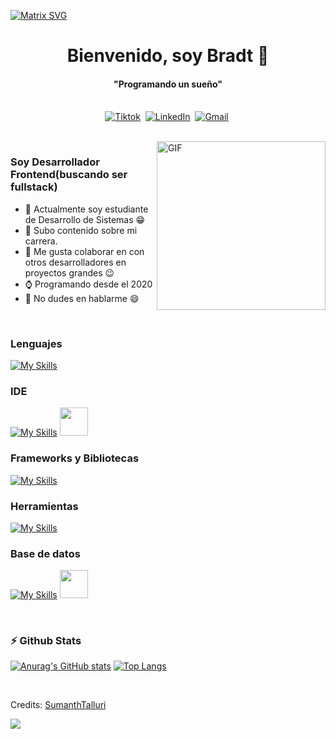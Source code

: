   [![Matrix SVG](https://raw.githubusercontent.com/rodrigograca31/rodrigograca31/master/matrix.svg)](https://www.youtube.com/watch?v=SDkAGkd4NLc) 
<p>
  <h1 align="center"><b>Bienvenido, soy Bradt 👋</b></h1>
</p>

<p>
  <h4 align="center"><b>"Programando un sueño"</b></h4>
</p>

<p align="center">
<br>
<a href="https://www.tiktok.com/@yameishon" target="_blank"><img src="https://img.shields.io/badge/Tiktok-000000?style=for-the-badge&logo=tiktok&logoColor=white" alt="Tiktok" /></a>&nbsp;
<a href="https://www.linkedin.com/in/bradt-chancan-51b68220b/"  target="_blank"><img src="https://img.shields.io/badge/linkedin-%230077B5.svg?&style=for-the-badge&logo=linkedin&logoColor=white" alt="LinkedIn" /></a>&nbsp;
<a href="mailto:bradt.chancan2@gmailcom?subject=Hola%20Sumanth"  target="_blank"><img src="https://img.shields.io/badge/gmail-%23D14836.svg?&style=for-the-badge&logo=gmail&logoColor=white" alt="Gmail"/></a>&nbsp;
<!--<a href="https://kkvanonymous.github.io/"><img alt="Website" src="https://img.shields.io/website?style=for-the-badge&up_message=portfolio&url=https%3A%2F%2Fkkvanonymous.github.io%2F"></a>-->
</p>

<br>

<img align="right" height="270px" alt="GIF" src="https://i.pinimg.com/originals/e4/26/70/e426702edf874b181aced1e2fa5c6cde.gif" />

### Soy Desarrollador Frontend(buscando ser fullstack)
- 🔭 Actualmente soy estudiante de Desarrollo de Sistemas :grin:
- 🌱 Subo contenido sobre mi carrera.
- 👯 Me gusta colaborar en con otros desarrolladores en proyectos grandes :wink:
- ⌚ Programando desde el 2020
- 💬 No dudes en hablarme :smile:

<br>

### Lenguajes

[![My Skills](https://skillicons.dev/icons?i=html,css,js,ts,cs,java)](https://skillicons.dev)

### IDE

[![My Skills](https://skillicons.dev/icons?i=visualstudio,vscode)](https://skillicons.dev)
<img src="https://dashboard.snapcraft.io/site_media/appmedia/2018/11/frame256.png" width="45px" />

### Frameworks y Bibliotecas

[![My Skills](https://skillicons.dev/icons?i=angular,react)](https://skillicons.dev)

### Herramientas

[![My Skills](https://skillicons.dev/icons?i=sass,git,figma,powershell,vite,vercel,bootstrap,tailwind)](https://skillicons.dev)

### Base de datos

[![My Skills](https://skillicons.dev/icons?i=mysql)](https://skillicons.dev)
<img src="https://cdn-icons-png.flaticon.com/256/2772/2772128.png" width="45px" />

<br>

### :zap: Github Stats

[![Anurag's GitHub stats](https://github-readme-stats.vercel.app/api?username=YamaCode21&show_icons=true&theme=tokyonight)](https://github.com/YamaCode21/github-readme-stats)
[![Top Langs](https://github-readme-stats.vercel.app/api/top-langs/?username=YamaCode21&layout=donut&theme=tokyonight)](https://github.com/YamaCode21/github-readme-stats)

<br>

Credits: [SumanthTalluri](https://github.com/Sumanth-Talluri)

<img src="https://github.com/punitkmryh/punitkmryh/blob/master/wave.svg" />
